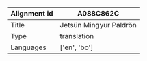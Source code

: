 |Alignment id | A088C862C
| --- | --- 
|Title | Jetsün Mingyur Paldrön 
|Type | translation
|Languages | ['en', 'bo']